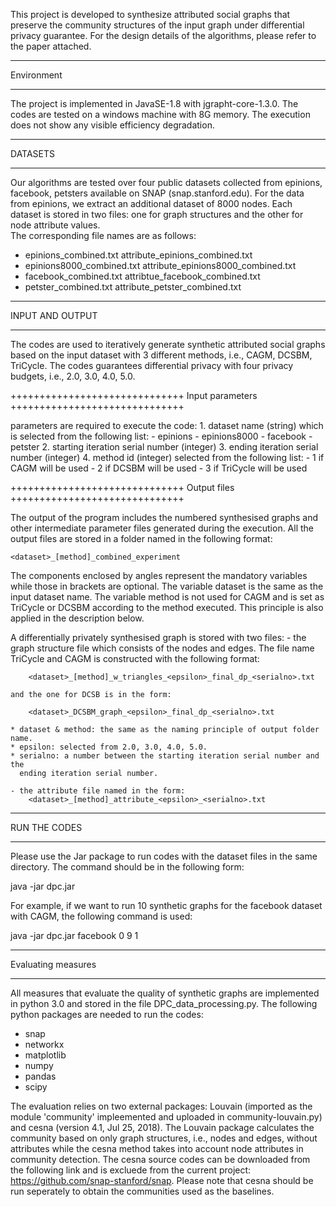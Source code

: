 This project is developed to synthesize attributed social graphs that preserve 
the community structures of the input graph under differential privacy guarantee. 
For the design details of the algorithms, please refer to the paper attached. 

*******************************
Environment
*******************************
The project is implemented in JavaSE-1.8 with jgrapht-core-1.3.0. The codes are
tested on a windows machine with 8G memory. The execution does
not show any visible efficiency degradation.

*******************************
DATASETS
*******************************
Our algorithms are tested over four public datasets collected from epinions, 
facebook, petsters available on SNAP (snap.stanford.edu). For the data from 
epinions, we extract an additional dataset of 8000 nodes. Each dataset is stored
in two files: one for graph structures and the other for node attribute values.  
The corresponding file names are as follows:
   * epinions_combined.txt attribute_epinions_combined.txt
   * epinions8000_combined.txt attribute_epinions8000_combined.txt
   * facebook_combined.txt  attribtue_facebook_combined.txt  
   * petster_combined.txt attribute_petster_combined.txt

*******************************
INPUT AND OUTPUT
*******************************
The codes are used to iteratively generate synthetic attributed social graphs
based on the input dataset with 3 different methods, i.e., CAGM, DCSBM,
TriCycle. The codes guarantees differential privacy with four privacy budgets, 
i.e., 2.0, 3.0, 4.0, 5.0.   

++++++++++++++++++++++++++++++
Input parameters
++++++++++++++++++++++++++++++

parameters are required to execute the code:
    1. dataset name (string) which is selected from the following list:
        - epinions
        - epinions8000
        - facebook
        - petster
    2. starting iteration serial number (integer)
    3. ending iteration serial number (integer)
    4. method id (integer) selected from the following list:
        - 1 if CAGM will be used
        - 2 if DCSBM will be used
        - 3 if TriCycle will be used

++++++++++++++++++++++++++++++
Output files
++++++++++++++++++++++++++++++

The output of the program includes the numbered synthesised graphs and other
intermediate parameter files generated during the execution. All the output
files are stored in a folder named in the following format:

    <dataset>_[method]_combined_experiment
    
The components enclosed by angles represent the mandatory variables while those
in brackets are optional. The variable dataset is the same as the input
dataset name. The variable method is not used for CAGM and is set as TriCycle or 
DCSBM according to the method executed. This principle is also applied in the
description below.

A differentially privately synthesised graph is stored with two files:
    - the graph structure file which consists of the nodes and edges. 
    The file name TriCycle and CAGM is constructed with the following format:

        <dataset>_[method]_w_triangles_<epsilon>_final_dp_<serialno>.txt

    and the one for DCSB is in the form:

        <dataset>_DCSBM_graph_<epsilon>_final_dp_<serialno>.txt
      
    * dataset & method: the same as the naming principle of output folder name.
    * epsilon: selected from 2.0, 3.0, 4.0, 5.0.
    * serialno: a number between the starting iteration serial number and the 
      ending iteration serial number. 

    - the attribute file named in the form:
        <dataset>_[method]_attribute_<epsilon>_<serialno>.txt


*******************************
RUN THE CODES
*******************************
Please use the Jar package to run codes with the dataset files in the same
directory. The command should be in the following form: 

java -jar dpc.jar <dataset> <starting iteration serial number> <ending iteration
serial number> <method>

For example, if we want to run 10 synthetic graphs for the facebook dataset with
CAGM, the following command is used:

 java -jar dpc.jar facebook 0 9 1
 
*******************************
Evaluating measures
*******************************
All measures that evaluate the quality of synthetic graphs are implemented
in python 3.0 and stored in the file DPC_data_processing.py.
The following python packages are needed to run the codes:
  - snap
  - networkx
  - matplotlib
  - numpy 
  - pandas
  - scipy
  
The evaluation relies on two external packages: Louvain (imported as the module 'community'
impleemented and uploaded in community-louvain.py) and cesna (version 4.1, Jul 25, 2018).
The Louvain package calculates the community based on only graph structures,
i.e., nodes and edges, without attributes while the cesna method takes into 
account node attributes in community detection.
The cesna source codes can be downloaded from the following link and is excluede 
from the current project: https://github.com/snap-stanford/snap. Please note that 
cesna should be run seperately to obtain the communities used as the baselines.



